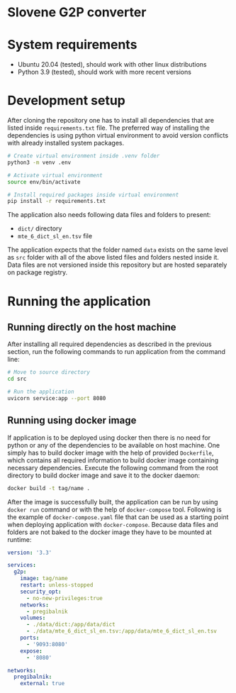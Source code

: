 Slovene G2P converter
======================

# System requirements
- Ubuntu 20.04 (tested), should work with other linux distributions
- Python 3.9 (tested), should work with more recent versions

# Development setup
After cloning the repository one has to install all dependencies that are listed inside `requirements.txt` file.
The preferred way of installing the dependencies is using python virtual environment to avoid version conflicts with already installed system packages.

```bash
# Create virtual environment inside .venv folder
python3 -m venv .env

# Activate virtual environment
source env/bin/activate

# Install required packages inside virtual environment
pip install -r requirements.txt
```

The application also needs following data files and folders to present:
- `dict/` directory
- `mte_6_dict_sl_en.tsv` file

The application expects that the folder named `data` exists on the same level as `src` folder with all of the above listed files and folders nested inside it.
Data files are not versioned inside this repository but are hosted separately on package registry.

# Running the application
## Running directly on the host machine

After installing all required dependencies as described in the previous section, run the following commands to run application from the command line:
```bash
# Move to source directory
cd src

# Run the application
uvicorn service:app --port 8080
```

## Running using docker image
If application is to be deployed using docker then there is no need for python or any of the dependencies to be available on host machine.
One simply has to build docker image with the help of provided `Dockerfile`, which contains all required information to build docker image containing necessary dependencies.
Execute the following command from the root directory to build docker image and save it to the docker daemon:
```bash
docker build -t tag/name .
```

After the image is successfully built, the application can be run by using `docker run` command or with the help of `docker-compose` tool.
Following is the example of `docker-compose.yaml` file that can be used as a starting point when deploying application with `docker-compose`.
Because data files and folders are not baked to the docker image they have to be mounted at runtime:
```yaml
version: '3.3'

services:
  g2p:
    image: tag/name
    restart: unless-stopped
    security_opt:
      - no-new-privileges:true
    networks:
      - pregibalnik
    volumes:
      - ./data/dict:/app/data/dict
      - ./data/mte_6_dict_sl_en.tsv:/app/data/mte_6_dict_sl_en.tsv
    ports:
      - '9093:8080'
    expose:
      - '8080'

networks:
  pregibalnik:
    external: true
```